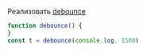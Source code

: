 Реализовать [debounce](https://learn.javascript.ru/task/debounce)

```js
function debounce() {
}
const t = debounce(console.log, 1500)
```